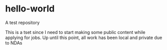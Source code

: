 # hello-world
A test repository

This is a tset since I need to start making some public content while applying for jobs. Up until this point, all work has been local and private due to NDAs
